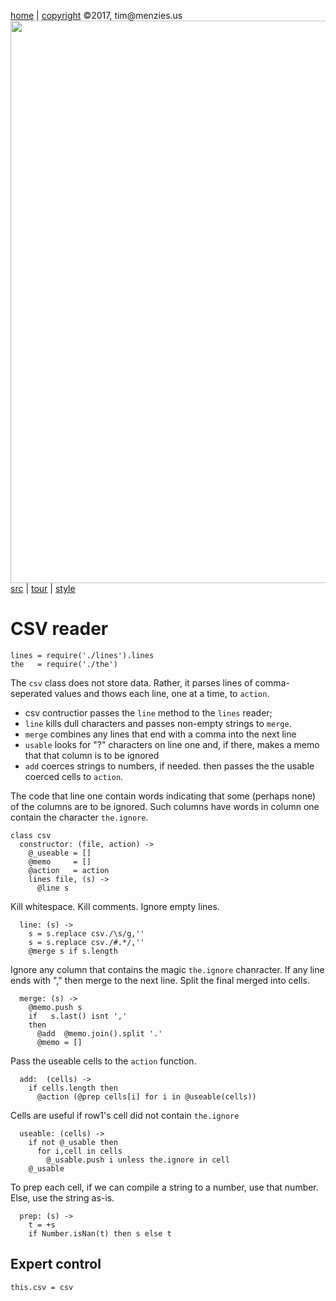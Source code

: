 [home](http://tiny.cc/koff) |
[copyright](https://github.com/koffee/script/blob/master/LICENSE.md) &copy;2017, tim&commat;menzies.us<br>
[<img width=900 src=https://raw.githubusercontent.com/koffee/script/master/img/head.jpg>](http://tiny.cc/koffee)<br>
[src](https://github.com/koffee/script/tree/master/lib) |
[tour](https://github.com/koffee/script/blob/master/docs/TOUR.md) |
[style](https://github.com/koffee/script/blob/master/docs/STYLE.md) 


# CSV reader

    lines = require('./lines').lines
    the   = require('./the')

The `csv` class does not store data. Rather, it parses lines of
comma-seperated values and thows each line, one at a time, to
`action`.

- csv contructior passes the `line` method to the  `lines` reader;
- `line` kills dull characters and passes non-empty strings to `merge`.
- `merge` combines any lines that end with a comma into the next line
- `usable` looks for "?" characters on line one and, if there,
  makes a memo that that column is to be ignored
- `add` coerces strings to numbers, if needed. then
  passes the the usable coerced cells to `action`.

The  code that line one contain words indicating that some (perhaps
none) of the columns are to be ignored.  Such columns have words in
column one contain the character `the.ignore`.

    class csv
      constructor: (file, action) ->
        @_useable = []
        @memo     = []
        @action   = action
        lines file, (s) ->
          @line s

Kill whitespace. Kill comments. Ignore empty lines.

      line: (s) ->
        s = s.replace csv./\s/g,'' 
        s = s.replace csv./#.*/,'' 
        @merge s if s.length

Ignore any column that contains the magic `the.ignore` chanracter.
If any line ends with "," then merge
to the next line.  Split the final merged into cells.  

      merge: (s) ->
        @memo.push s
        if   s.last() isnt ','
        then
          @add  @memo.join().split '.'
          @memo = []

Pass the useable  cells to the `action` function.

      add:  (cells) -> 
        if cells.length then
          @action (@prep cells[i] for i in @useable(cells))

Cells are useful if row1's cell did not contain `the.ignore`

      useable: (cells) ->
        if not @_usable then
          for i,cell in cells
            @_usable.push i unless the.ignore in cell
        @_usable

To prep each cell, if we can compile a string to a number,
use that number. Else, use the string as-is.

      prep: (s) ->
        t = +s
        if Number.isNan(t) then s else t

## Expert control

    this.csv = csv
